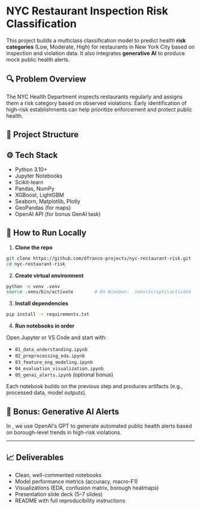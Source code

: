 # NYC Restaurant Inspection Risk Classification

This project builds a multiclass classification model to predict health **risk categories** (Low, Moderate, High) for restaurants in New York City based on inspection and violation data. It also integrates **generative AI** to produce mock public health alerts.

## 🔍 Problem Overview

The NYC Health Department inspects restaurants regularly and assigns them a risk category based on observed violations. Early identification of high-risk establishments can help prioritize enforcement and protect public health.

## 📂 Project Structure



## ⚙️ Tech Stack

- Python 3.10+
- Jupyter Notebooks
- Scikit-learn
- Pandas, NumPy
- XGBoost, LightGBM
- Seaborn, Matplotlib, Plotly
- GeoPandas (for maps)
- OpenAI API (for bonus GenAI task)

## 🚀 How to Run Locally

1. **Clone the repo**

```bash
git clone https://github.com/dfranco-projects/nyc-restaurant-risk.git
cd nyc-restaurant-risk
```

2. **Create virtual environment**

```bash
python -m venv .venv
source .venv/bin/activate        # On Windows: .venv\Scripts\activate
```

3. **Install dependencies**

```bash
pip install -r requirements.txt
```

4. **Run notebooks in order**

Open Jupyter or VS Code and start with:

- `01_data_understanding.ipynb`
- `02_preprocessing_eda.ipynb`
- `03_feature_eng_modeling.ipynb`
- `04_evaluation_visualization.ipynb`
- `05_genai_alerts.ipynb` (optional bonus)

Each notebook builds on the previous step and produces artifacts (e.g., processed data, model outputs).

## 🧠 Bonus: Generative AI Alerts

In , we use OpenAI's GPT to generate automated public health alerts based on borough-level trends in high-risk violations.

---

## 📈 Deliverables

- Clean, well-commented notebooks
- Model performance metrics (accuracy, macro-F1)
- Visualizations (EDA, confusion matrix, borough heatmaps)
- Presentation slide deck (5–7 slides)
- README with full reproducibility instructions

